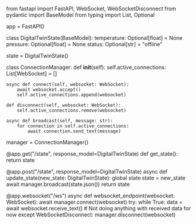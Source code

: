 from fastapi import FastAPI, WebSocket, WebSocketDisconnect
from pydantic import BaseModel
from typing import List, Optional

app = FastAPI()

class DigitalTwinState(BaseModel):
    temperature: Optional[float] = None
    pressure: Optional[float] = None
    status: Optional[str] = "offline"

state = DigitalTwinState()

class ConnectionManager:
    def __init__(self):
        self.active_connections: List[WebSocket] = []

    async def connect(self, websocket: WebSocket):
        await websocket.accept()
        self.active_connections.append(websocket)

    def disconnect(self, websocket: WebSocket):
        self.active_connections.remove(websocket)

    async def broadcast(self, message: str):
        for connection in self.active_connections:
            await connection.send_text(message)

manager = ConnectionManager()

@app.get("/state", response_model=DigitalTwinState)
def get_state():
    return state

@app.post("/state", response_model=DigitalTwinState)
async def update_state(new_state: DigitalTwinState):
    global state
    state = new_state
    await manager.broadcast(state.json())
    return state

@app.websocket("/ws")
async def websocket_endpoint(websocket: WebSocket):
    await manager.connect(websocket)
    try:
        while True:
            data = await websocket.receive_text()
            # Not doing anything with received data for now
    except WebSocketDisconnect:
        manager.disconnect(websocket)
